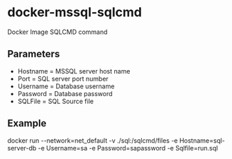 # docker-mssql-sqlcmd
Docker Image SQLCMD command
## Parameters
- Hostname = MSSQL server host name  
- Port = SQL server port number   
- Username = Database username  
- Password = Database password
- SQLFile = SQL Source file

## Example

docker run --network=net_default -v ./sql:/sqlcmd/files -e Hostname=sql-server-db -e Username=sa -e Password=sapassword -e Sqlfile=run.sql
